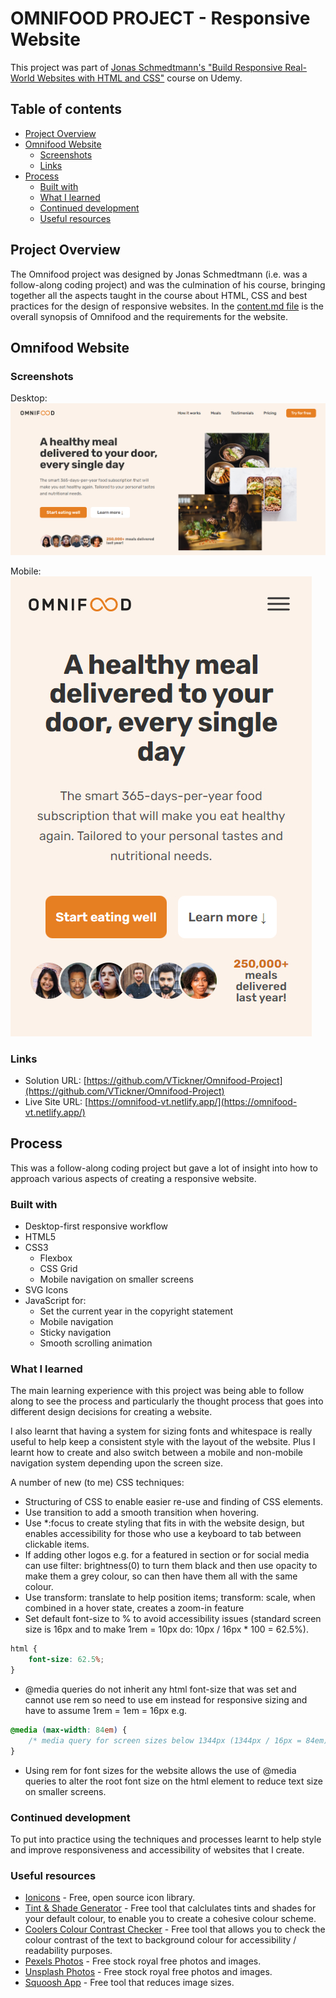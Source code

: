# OMNIFOOD PROJECT - Responsive Website

This project was part of [Jonas Schmedtmann's "Build Responsive Real-World Websites with HTML and CSS"](https://www.udemy.com/course/design-and-develop-a-killer-website-with-html5-and-css3/) course on Udemy.

## Table of contents

-   [Project Overview](#project-overview)
-   [Omnifood Website](#omnifood-website)
    -   [Screenshots](#screenshots)
    -   [Links](#links)
-   [Process](#process)
    -   [Built with](#built-with)
    -   [What I learned](#what-i-learned)
    -   [Continued development](#continued-development)
    -   [Useful resources](#useful-resources)

## Project Overview

The Omnifood project was designed by Jonas Schmedtmann (i.e. was a follow-along coding project) and was the culmination of his course, bringing together all the aspects taught in the course about HTML, CSS and best practices for the design of responsive websites. In the [content.md file](https://github.com/VTickner/Omnifood-Project/blob/main/content.md) is the overall synopsis of Omnifood and the requirements for the website.

## Omnifood Website

### Screenshots

Desktop:  
![Desktop screenshot](./img/desktop-screenshot.jpg)

Mobile:  
![Mobile screenshot](./img/mobile-screenshot.jpg)

### Links

-   Solution URL: [https://github.com/VTickner/Omnifood-Project](https://github.com/VTickner/Omnifood-Project)
-   Live Site URL: [https://omnifood-vt.netlify.app/](https://omnifood-vt.netlify.app/)

## Process

This was a follow-along coding project but gave a lot of insight into how to approach various aspects of creating a responsive website.

### Built with

-   Desktop-first responsive workflow
-   HTML5
-   CSS3
    -   Flexbox
    -   CSS Grid
    -   Mobile navigation on smaller screens
-   SVG Icons
-   JavaScript for:
    -   Set the current year in the copyright statement
    -   Mobile navigation
    -   Sticky navigation
    -   Smooth scrolling animation

### What I learned

The main learning experience with this project was being able to follow along to see the process and particularly the thought process that goes into different design decisions for creating a website.

I also learnt that having a system for sizing fonts and whitespace is really useful to help keep a consistent style with the layout of the website. Plus I learnt how to create and also switch between a mobile and non-mobile navigation system depending upon the screen size.

A number of new (to me) CSS techniques:

-   Structuring of CSS to enable easier re-use and finding of CSS elements.
-   Use transition to add a smooth transition when hovering.
-   Use \*:focus to create styling that fits in with the website design, but enables accessibility for those who use a keyboard to tab between clickable items.
-   If adding other logos e.g. for a featured in section or for social media can use filter: brightness(0) to turn them black and then use opacity to make them a grey colour, so can then have them all with the same colour.
-   Use transform: translate to help position items; transform: scale, when combined in a hover state, creates a zoom-in feature
-   Set default font-size to % to avoid accessibility issues (standard screen size is 16px and to make 1rem = 10px do: 10px / 16px \* 100 = 62.5%).

```css
html {
    font-size: 62.5%;
}
```

-   @media queries do not inherit any html font-size that was set and cannot use rem so need to use em instead for responsive sizing and have to assume 1rem = 1em = 16px e.g.

```css
@media (max-width: 84em) {
    /* media query for screen sizes below 1344px (1344px / 16px = 84em) */
}
```

-   Using rem for font sizes for the website allows the use of @media queries to alter the root font size on the html element to reduce text size on smaller screens.

### Continued development

To put into practice using the techniques and processes learnt to help style and improve responsiveness and accessibility of websites that I create.

### Useful resources

-   [Ionicons](https://ionic.io/ionicons) - Free, open source icon library.
-   [Tint & Shade Generator](https://maketintsandshades.com/) - Free tool that calclulates tints and shades for your default colour, to enable you to create a cohesive colour scheme.
-   [Coolers Colour Contrast Checker](https://coolors.co/contrast-checker/112a46-acc8e5) - Free tool that allows you to check the colour contrast of the text to background colour for accessibility / readability purposes.
-   [Pexels Photos](https://www.pexels.com/) - Free stock royal free photos and images.
-   [Unsplash Photos](https://unsplash.com/) - Free stock royal free photos and images.
-   [Squoosh App](https://squoosh.app/) - Free tool that reduces image sizes.
